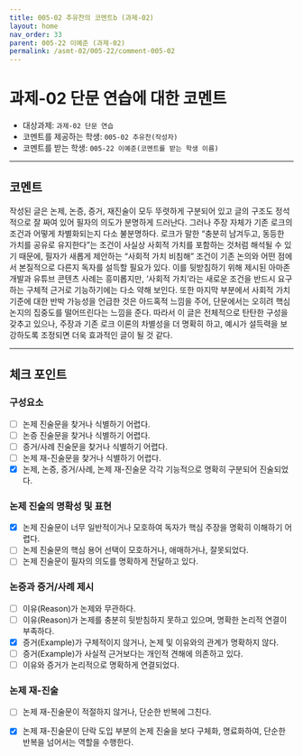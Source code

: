 ```yaml
---
title: 005-02 추유찬의 코멘트b (과제-02) 
layout: home
nav_order: 33
parent: 005-22 이예준 (과제-02)
permalink: /asmt-02/005-22/comment-005-02
---
```


# 과제-02 단문 연습에 대한 코멘트

- 대상과제: `과제-02 단문 연습`
- 코멘트를 제공하는 학생: `005-02 추유찬(작성자)` 
- 코멘트를 받는 학생: `005-22 이예준(코멘트를 받는 학생 이름)` 

---

## 코멘트
작성된 글은 논제, 논증, 증거, 재진술이 모두 뚜렷하게 구분되어 있고 글의 구조도 정석적으로 잘 짜여 있어 필자의 의도가 분명하게 드러난다. 그러나 주장 자체가 기존 로크의 조건과 어떻게 차별화되는지 다소 불분명하다. 로크가 말한 “충분히 남겨두고, 동등한 가치를 공유로 유지한다”는 조건이 사실상 사회적 가치를 포함하는 것처럼 해석될 수 있기 때문에, 필자가 새롭게 제안하는 “사회적 가치 비침해” 조건이 기존 논의와 어떤 점에서 본질적으로 다른지 독자를 설득할 필요가 있다. 이를 뒷받침하기 위해 제시된 아마존 개발과 유튜브 콘텐츠 사례는 흥미롭지만, ‘사회적 가치’라는 새로운 조건을 반드시 요구하는 구체적 근거로 기능하기에는 다소 약해 보인다. 또한 마지막 부분에서 사회적 가치 기준에 대한 반박 가능성을 언급한 것은 아드혹적 느낌을 주어, 단문에서는 오히려 핵심 논지의 집중도를 떨어뜨린다는 느낌을 준다. 따라서 이 글은 전체적으로 탄탄한 구성을 갖추고 있으나, 주장과 기존 로크 이론의 차별성을 더 명확히 하고, 예시가 설득력을 보강하도록 조정되면 더욱 효과적인 글이 될 것 같다.

---

## 체크 포인트

### **구성요소**
- [ ] 논제 진술문을 찾거나 식별하기 어렵다.
- [ ] 논증 진술문을 찾거나 식별하기 어렵다.
- [ ] 증거/사례 진술문을 찾거나 식별하기 어렵다.
- [ ] 논제 재-진술문을 찾거나 식별하기 어렵다.
- [x] 논제, 논증, 증거/사례, 논제 재-진술문 각각 기능적으로 명확히 구분되어 진술되었다.

### **논제 진술의 명확성 및 표현**  
- [x] 논제 진술문이 너무 일반적이거나 모호하여 독자가 핵심 주장을 명확히 이해하기 어렵다.  
- [ ] 논제 진술문의 핵심 용어 선택이 모호하거나, 애매하거나, 잘못되었다.  
- [ ] 논제 진술문이 필자의 의도를 명확하게 전달하고 있다.  

### **논증과 증거/사례 제시**  
- [ ] 이유(Reason)가 논제와 무관하다.
- [ ] 이유(Reason)가 논제를 충분히 뒷받침하지 못하고 있으며, 명확한 논리적 연결이 부족하다.  
- [x] 증거(Example)가 구체적이지 않거나, 논제 및 이유와의 관계가 명확하지 않다. 
- [ ] 증거(Example)가 사실적 근거보다는 개인적 견해에 의존하고 있다.  
- [ ] 이유와 증거가 논리적으로 명확하게 연결되었다.  

### **논제 재-진술**  
- [ ] 논제 재-진술문이 적절하지 않거나, 단순한 반복에 그친다.   
- [x] 논제 재-진술문이 단락 도입 부분의 논제 진술을 보다 구체화, 명료화하여, 단순한 반복을 넘어서는 역할을 수행한다.  


